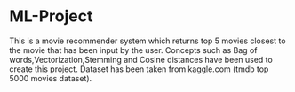# ML-Project
This is a movie recommender system which returns top 5 movies closest to the movie that has been input by the user.
Concepts such as Bag of words,Vectorization,Stemming and Cosine distances have been used to create this project.
Dataset has been taken from kaggle.com (tmdb top 5000 movies dataset).
